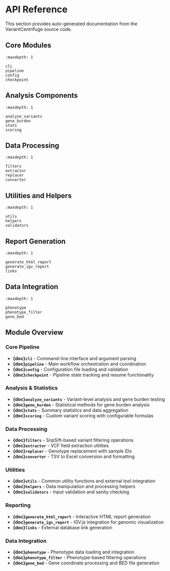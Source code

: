 # API Reference

This section provides auto-generated documentation from the VariantCentrifuge source code.

## Core Modules

```{toctree}
:maxdepth: 1

cli
pipeline
config
checkpoint
```

## Analysis Components

```{toctree}
:maxdepth: 1

analyze_variants
gene_burden
stats
scoring
```

## Data Processing

```{toctree}
:maxdepth: 1

filters
extractor
replacer
converter
```

## Utilities and Helpers

```{toctree}
:maxdepth: 1

utils
helpers
validators
```

## Report Generation

```{toctree}
:maxdepth: 1

generate_html_report
generate_igv_report
links
```

## Data Integration

```{toctree}
:maxdepth: 1

phenotype
phenotype_filter
gene_bed
```

## Module Overview

### Core Pipeline

- **{doc}`cli`** - Command-line interface and argument parsing
- **{doc}`pipeline`** - Main workflow orchestration and coordination
- **{doc}`config`** - Configuration file loading and validation
- **{doc}`checkpoint`** - Pipeline state tracking and resume functionality

### Analysis & Statistics

- **{doc}`analyze_variants`** - Variant-level analysis and gene burden testing
- **{doc}`gene_burden`** - Statistical methods for gene burden analysis
- **{doc}`stats`** - Summary statistics and data aggregation
- **{doc}`scoring`** - Custom variant scoring with configurable formulas

### Data Processing

- **{doc}`filters`** - SnpSift-based variant filtering operations
- **{doc}`extractor`** - VCF field extraction utilities
- **{doc}`replacer`** - Genotype replacement with sample IDs
- **{doc}`converter`** - TSV to Excel conversion and formatting

### Utilities

- **{doc}`utils`** - Common utility functions and external tool integration
- **{doc}`helpers`** - Data manipulation and processing helpers
- **{doc}`validators`** - Input validation and sanity checking

### Reporting

- **{doc}`generate_html_report`** - Interactive HTML report generation
- **{doc}`generate_igv_report`** - IGV.js integration for genomic visualization
- **{doc}`links`** - External database link generation

### Data Integration

- **{doc}`phenotype`** - Phenotype data loading and integration
- **{doc}`phenotype_filter`** - Phenotype-based filtering operations
- **{doc}`gene_bed`** - Gene coordinate processing and BED file generation
